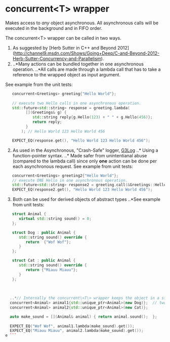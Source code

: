 concurrent\<T\> wrapper
=================================

Makes access to *any* object asynchronous. All asynchronous calls will be executed in the background and in FIFO order.

The concurrent\<T\> wrapper can be called in two ways. 
1. As suggested by [Herb Sutter in C++ and Beyond 2012] (http://channel9.msdn.com/Shows/Going+Deep/C-and-Beyond-2012-Herb-Sutter-Concurrency-and-Parallelism). 
2. ..*Many actions can be bundled together in one asynchronous operation. 
   ..*All calls are made through a lambda call that has to take a reference to the wrapped object as input argument. 

See example from the unit tests:
```cpp
   concurrent<Greetings> greeting{"Hello World"};
   
   // execute two Hello calls in one asynchronous operation. 
   std::future<std::string> response = greeting.lambda( 
         [](Greetings& g) { 
            std::string reply{g.Hello(123) + " " + g.Hello(456)}; 
            return reply;
         }
       ); // Hello World 123 Hello World 456

   EXPECT_EQ(response.get(), "Hello World 123 Hello World 456");
```

2. As used in the Asynchronous, "Crash-Safe" logger, [G3Log](https://bitbucket.org/KjellKod/g3log) 
..* Using a function-pointer syntax. 
..* Made safer from unintentianal abuse (compared to the lambda call) since only **one** action can be done per each asynchronous request. 
See example from unit tests:
```cpp
   concurrent<Greetings> greeting2{"Hello World"};
   // execute ONE Hello in one asynchronous operation. 
   std::future<std::string> response2 = greeting.call(&Greetings::Hello, 789); 
   EXPECT_EQ(response2.get(), "Hello World 123 Hello World 456");
```


3. Both can be used for derived objects of abstract types
..*See example from unit tests:
```cpp
   struct Animal {
      virtual std::string sound() = 0;
   };

   struct Dog : public Animal {
      std::string sound() override {
         return  {"Wof Wof"};
      }
   };

   struct Cat : public Animal {
      std::string sound() override {
         return {"Miauu Miauu"};
      }
   };
   
   
 
  ..*// Internally the concurrent\<T\> wrapper keeps the object in a std::unique_ptr\<T\>  
  concurrent<Animal> animal1{std::unique_ptr<Animal>(new Dog)};  // two example how this can be achieved
  concurrent<Animal> animal2{std::unique_ptr<Animal>(new Cat)};

  auto make_sound = [](Animal& animal) { return animal.sound();  };
   
  EXPECT_EQ("Wof Wof", animal1.lambda(make_sound).get());
  EXPECT_EQ("Miauu Miauu", animal2.lambda(make_sound).get());
e ```

